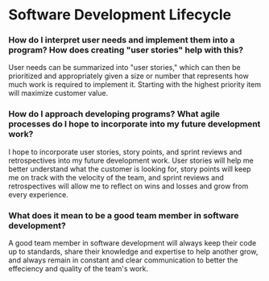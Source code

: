 # Software Development Lifecycle


### How do I interpret user needs and implement them into a program? How does creating "user stories" help with this?
User needs can be summarized into "user stories," which can then be prioritized and appropriately given a size or number that represents how much work is required to implement it. Starting with the highest priority item will maximize customer value.

### How do I approach developing programs? What agile processes do I hope to incorporate into my future development work?
I hope to incorporate user stories, story points, and sprint reviews and retrospectives into my future development work. User stories will help me better understand what the customer is looking for, story points will keep me on track with the velocity of the team, and sprint reviews and retrospectives will allow me to reflect on wins and losses and grow from every experience.

### What does it mean to be a good team member in software development?
A good team member in software development will always keep their code up to standards, share their knowledge and expertise to help another grow, and always remain in constant and clear communication to better the effeciency and quality of the team's work.
